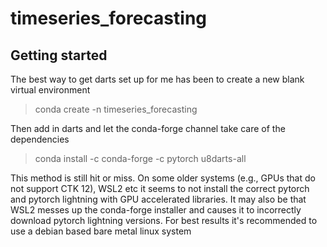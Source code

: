 # timeseries_forecasting

## Getting started

The best way to get darts set up for me has been to create a new blank virtual environment

> conda create -n timeseries_forecasting

Then add in darts and let the conda-forge channel take care of the dependencies

> conda install -c conda-forge -c pytorch u8darts-all

This method is still hit or miss. On some older systems (e.g., GPUs that do not support CTK 12), WSL2 etc it seems to not install the correct pytorch and pytorch lightning with GPU accelerated libraries. It may also be that WSL2 messes up the conda-forge installer and causes it to incorrectly download pytorch lightning versions. For best results it's recommended to use a debian based bare metal linux system